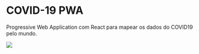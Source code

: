 # COVID-19 PWA

Progressive Web Application com React para mapear os dados do COVID19 pelo mundo.

[![](https://i.imgur.com/yvFpjJh.jpg)]()
